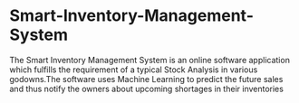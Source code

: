 # Smart-Inventory-Management-System
The Smart Inventory Management System is an online software application which fulfills the requirement of a typical Stock Analysis in various godowns.The software uses Machine Learning to predict the future sales and thus notify the owners about upcoming shortages in their inventories
